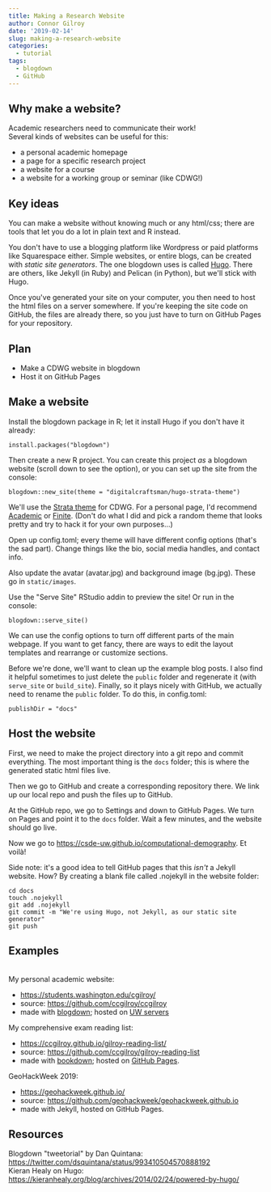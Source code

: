 ```yaml
---
title: Making a Research Website
author: Connor Gilroy
date: '2019-02-14'
slug: making-a-research-website
categories:
  - tutorial
tags:
  - blogdown
  - GitHub
---
```


## Why make a website?

Academic researchers need to communicate their work!  
Several kinds of websites can be useful for this:

- a personal academic homepage
- a page for a specific research project
- a website for a course
- a website for a working group or seminar (like CDWG!)

## Key ideas

You can make a website without knowing much or any html/css; there are tools that let you do a lot in plain text and R instead.

You don't have to use a blogging platform like Wordpress or paid platforms like Squarespace either. Simple websites, or entire blogs, can be created with *static site generators*. The one blogdown uses is called [Hugo](https://gohugo.io/). There are others, like Jekyll (in Ruby) and Pelican (in Python), but we'll stick with Hugo.

Once you've generated your site on your computer, you then need to host the html files on a server somewhere. If you're keeping the site code on GitHub, the files are already there, so you just have to turn on GitHub Pages for your repository.

## Plan

- Make a CDWG website in blogdown
- Host it on GitHub Pages

## Make a website

Install the blogdown package in R; let it install Hugo if you don't have it already:

```
install.packages("blogdown")
```

Then create a new R project. You can create this project *as* a blogdown website (scroll down to see the option), or you can set up the site from the console:

```
blogdown::new_site(theme = "digitalcraftsman/hugo-strata-theme")
```

We'll use the [Strata theme](https://themes.gohugo.io/strata/) for CDWG. For a personal page, I'd recommend [Academic](https://themes.gohugo.io/academic/) or [Finite](https://themes.gohugo.io/finite/). (Don't do what I did and pick a random theme that looks pretty and try to hack it for your own purposes...)

Open up config.toml; every theme will have different config options (that's the sad part). Change things like the bio, social media handles, and contact info.

Also update the avatar (avatar.jpg) and background image (bg.jpg). These go in `static/images`.

Use the "Serve Site" RStudio addin to preview the site! Or run in the console:

```
blogdown::serve_site()
```

We can use the config options to turn off different parts of the main webpage. If you want to get fancy, there are ways to edit the layout templates and rearrange or customize sections.

Before we're done, we'll want to clean up the example blog posts. I also find it helpful sometimes to just delete the `public` folder and regenerate it (with `serve_site` or `build_site`). Finally, so it plays nicely with GitHub, we actually need to rename the `public` folder. To do this, in config.toml:

```
publishDir = "docs"
```

## Host the website

First, we need to make the project directory into a git repo and commit everything. The most important thing is the `docs` folder; this is where the generated static html files live.

Then we go to GitHub and create a corresponding repository there. We link up our local repo and push the files up to GitHub.

At the GitHub repo, we go to Settings and down to GitHub Pages. We turn on Pages and point it to the `docs` folder. Wait a few minutes, and the website should go live.

Now we go to https://csde-uw.github.io/computational-demography. Et voilà!

Side note: it's a good idea to tell GitHub pages that this *isn't* a Jekyll website. How? By creating a blank file called .nojekyll in the website folder:

```
cd docs
touch .nojekyll
git add .nojekyll
git commit -m "We're using Hugo, not Jekyll, as our static site generator"
git push
```

## Examples
<br>
My personal academic website:

- https://students.washington.edu/cgilroy/
- source: https://github.com/ccgilroy/ccgilroy
- made with [blogdown](https://bookdown.org/yihui/blogdown/); hosted on [UW servers](https://itconnect.uw.edu/connect/web-publishing/shared-hosting/)

My comprehensive exam reading list:  

- https://ccgilroy.github.io/gilroy-reading-list/
- source: https://github.com/ccgilroy/gilroy-reading-list
- made with [bookdown](https://bookdown.org/); hosted on [GitHub Pages](https://pages.github.com/).

GeoHackWeek 2019:

- https://geohackweek.github.io/
- source: https://github.com/geohackweek/geohackweek.github.io
- made with Jekyll, hosted on GitHub Pages.

## Resources

Blogdown "tweetorial" by Dan Quintana: https://twitter.com/dsquintana/status/993410504570888192  
Kieran Healy on Hugo: https://kieranhealy.org/blog/archives/2014/02/24/powered-by-hugo/

